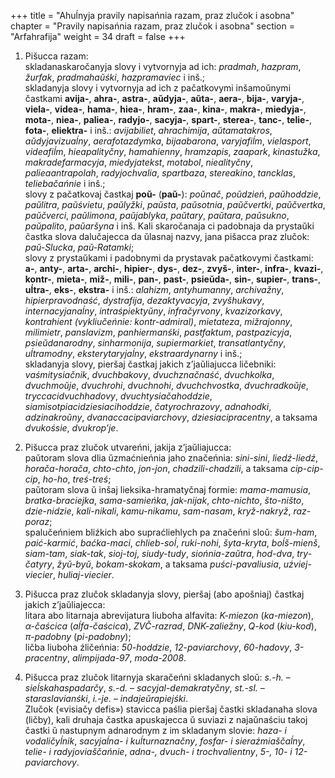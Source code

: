 +++
title = "Ahuĺnyja pravily napisańnia razam, praz zlučok i asobna"
chapter = "Pravily napisańnia razam, praz zlučok i asobna"
section = "Arfahrafija"
weight = 34
draft = false
+++

1. Pišucca razam:
<br>skladanaskaročanyja slovy i vytvornyja ad ich: _pradmah_, _hazpram_, _žurfak_, _pradmahaŭśki_, _hazpramaviec_ i inš.;
<br>skladanyja slovy i vytvornyja ad ich z pačatkovymi inšamoŭnymi častkami __avija-__, __ahra-__, __astra-__, __aŭdyja-__, __aŭta-__, __aera-__, __bija-__, __varyja-__, __viela-__, __videa-__, __hama-__, __hiea-__, __hram-__, __zaa-__, __kina-__, __makra-__, __miedyja-__, __mota-__, __niea-__, __paliea-__, __radyjo-__, __sacyja-__, __spart-__, __sterea-__, __tanc-__, __telie-__, __fota-__, __eliektra-__ i inš.: _avijabiliet_, _ahrachimija_, _aŭtamatakros_, _aŭdyjavizuaĺny_, _aerafotazdymka_, _bijaabarona_, _varyjafiĺm_, _vielasport_, _videafiĺm_, _hieapalityčny_, _hamahienny_, _hramzapis_, _zaapark_, _kinastužka_, _makradefarmacyja_, _miedyjatekst_, _motabol_, _niealityčny_, _palieaantrapolah_, _radyjochvalia_, _spartbaza_, _stereakino_, _tancklas_, _teliebačańnie_ i inš.;
<br>slovy z pačatkovaj častkaj __poŭ-__ (__paŭ-__): _poŭnač_, _poŭdzień_, _paŭhoddzie_, _paŭlitra_, _paŭśvietu_, _paŭlyžki_, _paŭsta_, _paŭsotnia_, _paŭčvertki_, _paŭčvertka_, _paŭčverci_, _paŭlimona_, _paŭjablyka_, _paŭtary_, _paŭtara_, _paŭsukno_, _paŭpalito_, _paŭaršyna_ i inš. Kali skaročanaja ci padobnaja da prystaŭki častka slova dalučajecca da ŭlasnaj nazvy, jana pišacca praz zlučok: _paŭ-Slucka_, _paŭ-Ratamki_;
<br>slovy z prystaŭkami i padobnymi da prystavak pačatkovymi častkami: __a-__, __anty-__, __arta-__, __archi-__, __hipier-__, __dys-__, __dez-__, __zvyš-__, __inter-__, __infra-__, __kvazi-__, __kontr-__, __mieta-__, __miž-__, __mili-__, __pan-__, __past-__, __psieŭda-__, __sin-__, __supier-__, __trans-__, __uĺtra-__, __eks-__, __ekstra-__ i inš.: _alahizm_, _antyhumanny_, _archivažny_, _hipierpravodnaść_, _dystrafija_, _dezaktyvacyja_, _zvyšhukavy_, _internacyjanaĺny_, _intraśpiektyŭny_, _infračyrvony_, _kvazizorkavy_, _kontrahient (vykliučeńnie: kontr-admiral)_, _mietateza_, _mižrajonny_, _milimietr_, _panslavizm_, _panhiermanśki_, _pastfaktum_, _pastpazicyja_, _psieŭdanarodny_, _sinharmonija_, _supiermarkiet_, _transatlantyčny_, _uĺtramodny_, _eksterytaryjaĺny_, _ekstraardynarny_ i inš.;
<br>skladanyja slovy, pieršaj častkaj jakich z’jaŭliajucca ličebniki: _vaśmitysiačnik_, _dvuchbakovy_, _dvuchznačnaść_, _dvuchkolka_, _dvuchmoŭje_, _dvuchrohi_, _dvuchnohi_, _dvuchchvostka_, _dvuchradkoŭje_, _tryccacidvuchhadovy_, _dvuchtysiačahoddzie_, _siamisotpiacidziesiacihoddzie_, _čatyrochrazovy_, _adnahodki_, _adzinakroŭny_, _dvanaccacipaviarchovy_, _dziesiacipracentny_, a taksama _dvukośsie_, _dvukrop’je_.

2. Pišucca praz zlučok utvareńni, jakija z’jaŭliajucca:
<br>paŭtoram slova dlia ŭzmaćnieńnia jaho značeńnia: _sini-sini_, _liedź-liedź_, _horača-horača_, _chto-chto_, _jon-jon_, _chadzili-chadzili_, a taksama _cip-cip-cip_, _ho-ho_, _treś-treś_;
<br>paŭtoram slova ŭ inšaj lieksika-hramatyčnaj formie: _mama-mamusia_, _bratka-braciejka_, _sama-samieńka_, _jak-nijak_, _chto-nichto_, _što-ništo_, _dzie-nidzie_, _kali-nikali_, _kamu-nikamu_, _sam-nasam_, _kryž-nakryž_, _raz-poraz_;
<br>spalučeńniem bliźkich abo supraćliehlych pa značeńni sloŭ: _šum-ham_, _paić-karmić_, _baćka-maci_, _chlieb-soĺ_, _ruki-nohi_, _šyta-kryta_, _boĺš-mienš_, _siam-tam_, _siak-tak_, _sioj-toj_, _siudy-tudy_, _siońnia-zaŭtra_, _hod-dva_, _try-čatyry_, _žyŭ-byŭ_, _bokam-skokam_, a taksama _puści-pavaliusia_, _uźviej-viecier_, _huliaj-viecier_.

3. Pišucca praz zlučok skladanyja slovy, pieršaj (abo apošniaj) častkaj jakich z’jaŭliajecca:
<br>litara abo litarnaja abrevijatura liuboha alfavita: _K-miezon_ (_ka-miezon_), _&alpha;-čaścica_ (_aĺfa-čaścica_), _ZVČ-razrad_, _DNK-zaliežny_, _Q-kod_ (_kiu-kod_), _&pi;-padobny_ (_pi-padobny_);
<br>ličba liuboha źličeńnia: _50-hoddzie_, _12-paviarchovy_, _60-hadovy_, _3-pracentny_, _alimpijada-97_, _moda-2008_.

4. Pišucca praz zlučok litarnyja skaračeńni skladanych sloŭ: _s.-h._ – _sieĺskahaspadarčy_, _s.-d._ – _sacyjal-demakratyčny_, _st.-sl._ – _staraslavianśki_, _i.-je._ – _indajeŭrapiejśki_.
<br>Zlučok («visiačy defis») stavicca paślia pieršaj častki skladanaha slova (ličby), kali druhaja častka apuskajecca ŭ suviazi z najaŭnaściu takoj častki ŭ nastupnym adnarodnym z im skladanym slovie: _haza- i vodaličyĺnik_, _sacyjaĺna- i kuĺturnaznačny_, _fosfar- i sieraźmiaščaĺny_, _telie- i radyjoviaščańnie_, _adna-, dvuch- i trochvalientny_, _5-, 10- i 12-paviarchovy_.

